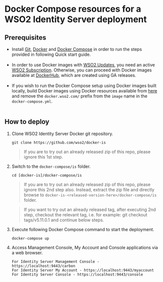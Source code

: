 # Docker Compose resources for a WSO2 Identity Server deployment

## Prerequisites

 * Install [Git](https://git-scm.com/book/en/v2/Getting-Started-Installing-Git), [Docker](https://www.docker.com/get-docker)
   and [Docker Compose](https://docs.docker.com/compose/install/#install-compose) in order to run the steps provided in following Quick start guide. <br><br>
 * In order to use Docker images with [WSO2 Updates](https://wso2.com/updates), you need an active [WSO2 Subscription](https://wso2.com/subscription).
   Otherwise, you can proceed with Docker images available at [DockerHub](https://hub.docker.com/u/wso2/), which are created using GA releases.<br><br>
 * If you wish to run the Docker Compose setup using Docker images built locally, build Docker images using Docker resources available from [here](../../dockerfiles/)
   and remove the `docker.wso2.com/` prefix from the `image` name in the `docker-compose.yml`. <br><br>
   
## How to deploy

  1. Clone WSO2 Identity Server Docker git repository.
  
     ```
     git clone https://github.com/wso2/docker-is
     ```
     
     > If you are to try out an already released zip of this repo, please ignore this 1st step.

  2. Switch to the `docker-compose/is` folder.
  
     ```
     cd [docker-is]/docker-compose/is
     ```
     
     > If you are to try out an already released zip of this repo, please ignore this 2nd step also. 
      Instead, extract the zip file and directly browse to `docker-is-<released-version-here>/docker-compose/is` folder. 
     
     > If you want to try out an already released tag, after executing 2nd step, checkout the relevant tag, 
      i.e. for example: git checkout tags/v5.11.0.1 and continue below steps.

  3. Execute following Docker Compose command to start the deployment.
  
     ```
     docker-compose up
     ```
     
  4. Access Management Console, My Account and Console applications via a web browser.

     ```
     For Identity Server Management Console - https://localhost:9443/carbon
     For Identity Server My Account - https://localhost:9443/myaccount
     For Identity Server Console - https://localhost:9443/console
     ```
